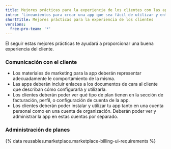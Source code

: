 ```yaml
---
title: Mejores prácticas para la experiencia de los clientes con las apps
intro: 'Lineamientos para crear una app que sea fácil de utilizar y entender.'
shortTitle: Mejores prácticas para la experiencia de los clientes
versions:
  free-pro-team: '*'
---
```


El seguir estas mejores prácticas te ayudará a proporcionar una buena experiencia del cliente.

### Comunicación con el cliente

- Los materiales de marketing para la app deberán representar adecuadamente le comportamiento de la misma.
- Las apps deberán incluir enlaces a los documentos de cara al cliente que describan cómo configurarla y utilizarla.
- Los clientes deberán poder ver qué tipo de plan tienen en la sección de facturación, perfil, o configuración de cuenta de la app.
- Los clientes deberán poder instalar y utilizar tu app tanto en una cuenta personal como en una cuenta de organización. Deberán poder ver y administrar la app en estas cuentas por separado.

### Administración de planes

{% data reusables.marketplace.marketplace-billing-ui-requirements %}
